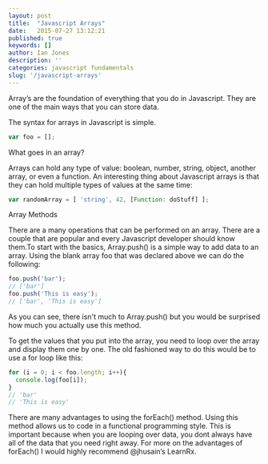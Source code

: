 ```yaml
---
layout: post
title:  "Javascript Arrays"
date:   2015-07-27 13:12:21
published: true
keywords: []
author: Ian Jones
description: ''
categories: javascript fundamentals
slug: '/javascript-arrays'
---
```

Array’s are the foundation of everything that you do in Javascript. They are one of the main ways that you can store data.

The syntax for arrays in Javascript is simple.

```js
var foo = [];
```

What goes in an array?

Arrays can hold any type of value: boolean, number, string, object, another array, or even a function. An interesting thing about Javascript arrays is that they can hold multiple types of values at the same time:

```js 
var randomArray = [ 'string', 42, [Function: doStuff] ];
```

Array Methods

There are a many operations that can be performed on an array. There are a couple that are popular and every Javascript developer should know them.To start with the basics, Array.push() is a simple way to add data to an array. Using the blank array foo that was declared above we can do the following:

```js
foo.push('bar');
// ['bar']
foo.push('This is easy');
// ['bar', 'This is easy']
```

As you can see, there isn't much to Array.push() but you would be surprised how much you actually use this method.

To get the values that you put into the array, you need to loop over the array and display them one by one. The old fashioned way to do this would be to use a for loop like this:

```js
for (i = 0; i < foo.length; i++){
  console.log(foo[i]);
}
// 'bar'
// 'This is easy'
```

There are many advantages to using the forEach() method. Using this method allows us to code in a functional programming style. This is important because when you are looping over data, you dont always have all of the data that you need right away. For more on the advantages of forEach() I would highly recommend @jhusain’s LearnRx.
